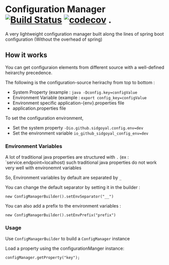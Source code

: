 # Configuration Manager  [![Build Status](https://travis-ci.org/sidgoyal/config-manager.svg?branch=master)](https://travis-ci.org/sidgoyal/config-manager)  [![codecov](https://codecov.io/gh/sidgoyal/config-manager/branch/master/graph/badge.svg)](https://codecov.io/gh/sidgoyal/config-manager) . 


A very lightweight configuration manager built along the lines of spring boot configuration (Without the overhead of spring)

## How it works

You can get configuraion elements from different source with a well-defined heirarchy precedence. 

The following is the configuration-source herirachy from top to bottom  :
* System Property (example : `java -Dconfig.key=configValue`
* Environment Variable (example : `export config_key=configValue`
* Environment specific application-{env}.properties file
* application.properties file

To set the configuration environment,
  * Set the system property `-Dio.github.sidgoyal.config.env=dev`
  * Set the environment variable `io_github_sidgoyal_config_env=dev`
  
### Environment Variables
A lot of traditional java properties are structured with `.`  (ex : `service.endpoint=localhost)
such traditional java properties do not work very well with environemnt variables

So, Environment variables by default are separated by `_`

You can change the default separator by setting it in the builder :
 
    new ConfigManagerBuilder().setEnvSeparator("__") 
    
You can also add a prefix to the environment variables :

    new ConfigManagerBuilder().setEnvPrefix("prefix")
    
    
    
### Usage 

Use `ConfigManagerBuilder` to build a `ConfigManager` instance

Load a property using the configurationManger instance:
   
    configManager.getProperty("key");
